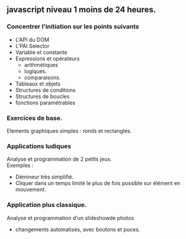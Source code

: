 ## javascript niveau 1 moins de 24 heures.
### Concentrer l'initiation sur les points suivants
- L'API du DOM
- L'PAI Selector
- Variable et constante
- Expressions et opérateurs
    - arithmétiques
    - logiques.
    - comparaisons.
- Tableaux et objets
- Structures de conditions
- Structures de boucles
- fonctions paramétrables
### Exercices de base.
Elements graphiques simples : ronds et rectangles.
### Applications ludiques
Analyse et programmation de 2 petits jeux.  
Exemples :    
- Démineur très simplifié.
- Cliquer dans un temps limité le plus de fois possible sur élément en mouvement.
### Application plus classique.
Analyse et programmation d'un slideshowde photos
- changements automatisés, avec boutons et puces.



